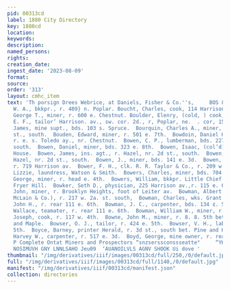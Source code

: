 ```yaml
---
pid: 00313cd
label: 1880 City Directory
key: 1880cd
location: 
keywords: 
description: 
named_persons: 
rights: 
creation_date: 
ingest_date: '2023-08-09'
format: 
source: 
order: '313'
layout: cmhc_item
text: 'Th porsign Drees Webrice, at Daniels, Fisher & Co.''s,     BOS 83 BOY  Bostwick,
  W. A., bkkpr., r. 409} n. Poplar. Boucht, Charles, cook, 114 Harrison av. Boughton,
  George T., miner, r. 600 e. Chestnut. Boulder, Elenry, (cold, ) cook, Yr. 116 Boumard,
  E. F., tailor’ Harrison. av., sw. cor. 2d., r, Poplar, ne.  . cor, 15¢h,  Bourn,
  James, mine supt., bds. 103 s. Spruce.  Bourquin, Charles A., miner, r. 604 w. 2d
  st., south.  Bouden, Edward, miner, r. 501 e. 7th.  Bowdoin, Daniel H., mine operator,
  r. e. s. Toledo ay., nr. Chestnut.  Bowen, C. P., lumberman, bds. 227 w. 2d st.,
  south.  Bowen, Daniel, miner, bds. 323 e. 8th.  Bowen, Isaac, (col’d), waiter Tappan
  House.  Bowen, James, ins. agt., r. Hazel, nr. 2d st., south.  Bowen, James, x,
  Hazel, nr. 2d st., south.  Bowen, J., miner, bds. 141 e. 3d.  Bowen, Patrick, miner,
  r. 719 Harrison av.  Bower, F. H., clk. R. R. Taylor & Co., r. 209 w. Chestnut.  Bowerman,
  Lizzie, laundress, Watson & Smith.  Bowers, Charles, miner, bds. 704 e. 8th.  Bowers,
  George, miner, r. head e. 4th.  Bowers, William, bkkpr. Little Chief Mining Co.,
  Fryer Hill.  Bowker, Seth D., physician, 225 Harrison av.,r. 115 e. 6th.  Bowles,
  John, miner, r. Brooklyn Heights, foot of Leiter av.  Bowman, Albert G., (McDonald,
  McLain & Co.), r. 217 w. 2a. st. south,  Bowman, Charles, wks. Grant smelter.  Bowman,
  John H., r. rear 111 e. 6th.  Bowman, J. C., carpenter, bds. 134 ¢. 5th.  Bowman,
  Wallace, teamater, r. rear 111 e. 6th.  Bowman, William W., miner, r. 704 e. 7th.  Bown,
  Joseph, cook, r. 117 w. 4th.  Bowne, John M., miner, r. 8. 8. 5th bet. Leiter av.
  and Maple.  Bowser, O. J., tailor, r. 424 e. 5th.  Bowser, V. H., lab., r. 424 e.
  5th.  Boyce, Barney, printer Herald, r. 3d st., south bet. Pine and Harrison av.  Boyse,
  Harvey W., carpenter, r. 517 e. 3d.  Boyd, George, mine owner, r. rear 111 €, 6th.     oy                  Can
  P Complete Ontat Miners and Prospectors “snzserssconssseatte"     “YHONINGTT xnor”  “JAY
  NOSIMUVH GNY LNNLSAHO Jeu09  ‘AUANOILVLS AGNV SHOOK Ui dove '
thumbnail: "/img/derivatives/iiif/images/00313cd/full/250,/0/default.jpg"
full: "/img/derivatives/iiif/images/00313cd/full/1140,/0/default.jpg"
manifest: "/img/derivatives/iiif/00313cd/manifest.json"
collection: directories
---
```

